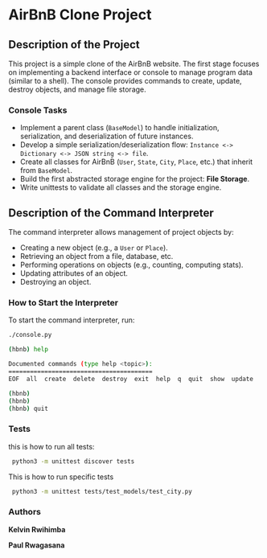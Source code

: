 # AirBnB Clone Project

## Description of the Project
This project is a simple clone of the AirBnB website. The first stage focuses on implementing a backend interface or console to manage program data (similar to a shell). The console provides commands to create, update, destroy objects, and manage file storage.

### Console Tasks
- Implement a parent class (`BaseModel`) to handle initialization, serialization, and deserialization of future instances.
- Develop a simple serialization/deserialization flow: `Instance <-> Dictionary <-> JSON string <-> file`.
- Create all classes for AirBnB (`User`, `State`, `City`, `Place`, etc.) that inherit from `BaseModel`.
- Build the first abstracted storage engine for the project: **File Storage**.
- Write unittests to validate all classes and the storage engine.

## Description of the Command Interpreter
The command interpreter allows management of project objects by:
- Creating a new object (e.g., a `User` or `Place`).
- Retrieving an object from a file, database, etc.
- Performing operations on objects (e.g., counting, computing stats).
- Updating attributes of an object.
- Destroying an object.

### How to Start the Interpreter
To start the command interpreter, run:
```bash
./console.py

(hbnb) help

Documented commands (type help <topic>):
========================================
EOF  all  create  delete  destroy  exit  help  q  quit  show  update

(hbnb) 
(hbnb) 
(hbnb) quit

```
### Tests

this is how to run all tests:
```bash
 python3 -m unittest discover tests
```
This is how to run specific tests
```bash
 python3 -m unittest tests/test_models/test_city.py
```

### Authors

<p><b>Kelvin Rwihimba</b></p>
<P><b>Paul Rwagasana</b></P>


